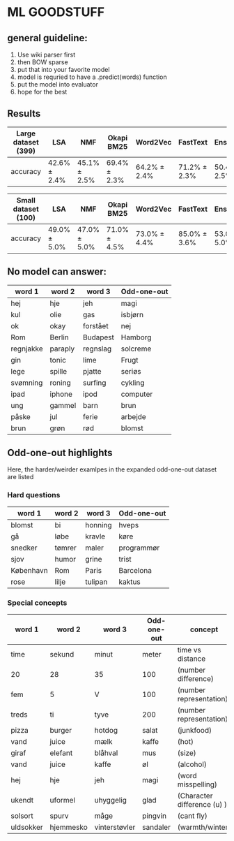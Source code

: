 # ML GOODSTUFF

## general guideline:
1. Use wiki parser first
2. then BOW sparse
3. put that into your favorite model
4. model is requried to have a .predict(words) function
5. put the model into evaluator
6. hope for the best


## Results
| Large dataset (399)| LSA    | NMF   | Okapi BM25   | Word2Vec  | FastText | Ensemble | Human | Random |
|-----------|--------|-------|--------------|-----------|-----------|-----------|-----------|-----------|
| accuracy  | 42.6% ± 2.4% | 45.1% ± 2.5% | 69.4% ± 2.3% | 64.2% ± 2.4%| 71.2% ± 2.3% | 50.4% ± 2.5% | | 25.0% ± 2.2% |


| Small dataset (100)| LSA    | NMF   | Okapi BM25   | Word2Vec  | FastText | Ensemble | Human | Random |
|-----------|--------|-------|--------------|-----------|-----------|-----------|-----------|-----------|
| accuracy  | 49.0% ± 5.0% | 47.0% ± 5.0% | 71.0% ± 4.5% | 73.0% ± 4.4%|85.0% ± 3.6%|53.0% ± 5.0%| 97.0% ± 0%|25.0% ± 4.3%|



## No model can answer:
| word 1      | word 2     | word 3   | Odd-one-out|
|------|---------|--------|--------|
| hej | hje | jeh | magi |
|kul|olie|gas|isbjørn |
|ok|okay|forstået|nej|
|Rom|Berlin|Budapest|Hamborg|
|regnjakke|paraply|regnslag|solcreme|
|gin|tonic|lime|Frugt|
|lege|spille|pjatte|seriøs|
|svømning|roning|surfing|cykling|
|ipad|iphone|ipod|computer|
|ung|gammel|barn|brun|
|påske|jul|ferie|arbejde|
|brun|grøn|rød|blomst|

## Odd-one-out highlights
Here, the harder/weirder examlpes in the expanded odd-one-out dataset are listed
### Hard questions
| word 1      | word 2     | word 3   | Odd-one-out|
|------|---------|--------|--------|
|blomst | bi|honning | hveps |
|gå	    |løbe	|kravle	|køre|
|snedker	|tømrer	|maler	|programmør|
|sjov	|humor	|grine	|trist|
|København	|Rom	|Paris	|Barcelona|
|rose	|lilje	|tulipan	|kaktus|

### Special concepts
| word 1      | word 2     | word 3   | Odd-one-out|  concept  |
|------|---------|--------|--------|--------|
|time	|sekund	|minut	|meter| time vs distance |
|20|	28|	35	|100 |(number difference)|
|fem	|5	|V	|100 |(number representation)|
|treds	|ti	|tyve	|200 |(number representation)|
|pizza	|burger	|hotdog	|salat |(junkfood)|
|vand	|juice	|mælk	|kaffe |(hot) |
|giraf	|elefant	|blåhval	|mus |(size)|
|vand	|juice	|kaffe	|øl |(alcohol)|
|hej	|hje	|jeh	|magi |(word misspelling)|
|ukendt	|uformel	|uhyggelig	|glad |(Character difference (u) )|
|solsort	|spurv	|måge	|pingvin |(cant fly)|
|uldsokker	|hjemmesko	|vinterstøvler	|sandaler |(warmth/winter)|


